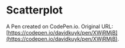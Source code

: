 # Scatterplot

A Pen created on CodePen.io. Original URL: [https://codepen.io/davidkuyk/pen/XWjRMjB](https://codepen.io/davidkuyk/pen/XWjRMjB).


